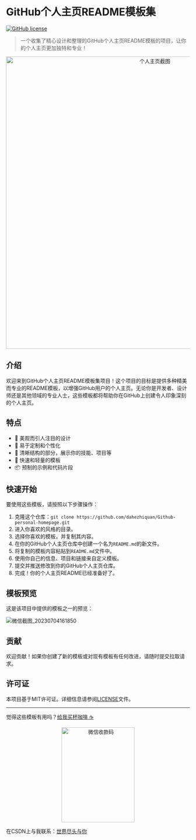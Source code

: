 # GitHub个人主页README模板集

[![GitHub license](https://img.shields.io/badge/license-MIT-blue.svg)](https://github.com/dahezhiquan/Github-personal-homepage/blob/main/LICENSE)

> 一个收集了精心设计和整理的GitHub个人主页README模板的项目，让你的个人主页更加独特和专业！

<p align="center">
  <img src="个人主页截图.png" alt="个人主页截图" width="800">
</p>

## 介绍

欢迎来到GitHub个人主页README模板集项目！这个项目的目标是提供多种精美而专业的README模板，以增强GitHub用户的个人主页。无论你是开发者、设计师还是其他领域的专业人士，这些模板都将帮助你在GitHub上创建令人印象深刻的个人主页。

## 特点

- 🌈 美观而引人注目的设计
- 🎨 易于定制和个性化
- 📄 清晰结构的部分，展示你的技能、项目等
- 🚀 快速和轻量的模板
- 📦 预制的示例和代码片段

## 快速开始

要使用这些模板，请按照以下步骤操作：

1. 克隆这个仓库：`git clone https://github.com/dahezhiquan/Github-personal-homepage.git`
2. 进入你喜欢的风格的目录。
3. 选择你喜欢的模板，并复制其内容。
4. 在你的GitHub个人主页仓库中创建一个名为`README.md`的新文件。
5. 将复制的模板内容粘贴到`README.md`文件中。
6. 使用你自己的信息、项目和链接来自定义模板。
7. 提交并推送修改到你的GitHub个人主页仓库。
8. 完成！你的个人主页README已经准备好了。

## 模板预览

这是该项目中提供的模板之一的预览：

![微信截图_20230704161850](https://github.com/dahezhiquan/Github-personal-homepage/assets/76278560/9c872155-5719-4cfa-a161-eccd1b64d5ab)


## 贡献

欢迎贡献！如果你创建了新的模板或对现有模板有任何改进，请随时提交拉取请求。

## 许可证

本项目基于MIT许可证。详细信息请参阅[LICENSE](LICENSE)文件。

---

觉得这些模板有用吗？[给我买杯咖啡 ☕](#)


<p align="center">
  <img src="https://user-images.githubusercontent.com/76278560/250815119-ce58e515-eff6-4358-ba89-4b96d18882c7.jpg" alt="微信收款码" width="200" height="260">
</p>

在CSDN上与我联系：[世界尽头与你](https://blog.csdn.net/Gherbirthday0916?spm=1000.2115.3001.5343)
